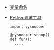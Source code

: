 - [变量命名](https://unbug.github.io/codelf/)

- [Python调试工具](<https://github.com/cool-RR/PySnooper>):

  ```
  import pysnooper
  
  @pysnooper.snoop()
  def fun():
  	....
  ```




